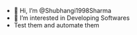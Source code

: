 - 👋 Hi, I’m @Shubhangi1998Sharma
- 👀 I’m interested in Developing Softwares
- Test them and automate them


<!---
Shubhangi1998Sharma/Shubhangi1998Sharma is a ✨ special ✨ repository because its `README.md` (this file) appears on your GitHub profile.
You can click the Preview link to take a look at your changes.
--->
